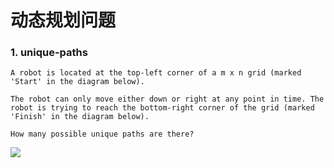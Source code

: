 # 动态规划问题

### 1. unique-paths 

```
A robot is located at the top-left corner of a m x n grid (marked 'Start' in the diagram below).

The robot can only move either down or right at any point in time. The robot is trying to reach the bottom-right corner of the grid (marked 'Finish' in the diagram below).

How many possible unique paths are there?
```

![](http://uploadfiles.nowcoder.net/images/20150314/57_1426327042549_robot_maze.png)

